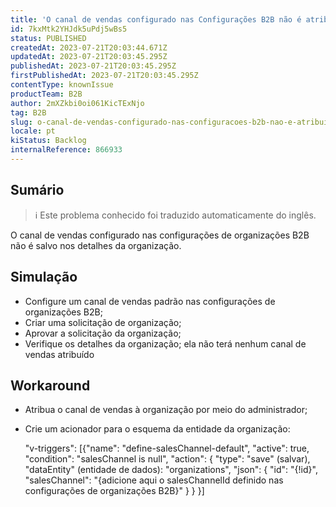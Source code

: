 ```yaml
---
title: 'O canal de vendas configurado nas Configurações B2B não é atribuído após a aprovação das Organizações'
id: 7kxMtk2YHJdk5uPdj5wBs5
status: PUBLISHED
createdAt: 2023-07-21T20:03:44.671Z
updatedAt: 2023-07-21T20:03:45.295Z
publishedAt: 2023-07-21T20:03:45.295Z
firstPublishedAt: 2023-07-21T20:03:45.295Z
contentType: knownIssue
productTeam: B2B
author: 2mXZkbi0oi061KicTExNjo
tag: B2B
slug: o-canal-de-vendas-configurado-nas-configuracoes-b2b-nao-e-atribuido-apos-a-aprovacao-das-organizacoes
locale: pt
kiStatus: Backlog
internalReference: 866933
---
```


## Sumário

>ℹ️ Este problema conhecido foi traduzido automaticamente do inglês.


O canal de vendas configurado nas configurações de organizações B2B não é salvo nos detalhes da organização.

## Simulação



- Configure um canal de vendas padrão nas configurações de organizações B2B;
- Criar uma solicitação de organização;
- Aprovar a solicitação da organização;
- Verifique os detalhes da organização; ela não terá nenhum canal de vendas atribuído

## Workaround



- Atribua o canal de vendas à organização por meio do administrador;
- Crie um acionador para o esquema da entidade da organização:

    "v-triggers": [{"name": "define-salesChannel-default", "active": true, "condition": "salesChannel is null", "action": { "type": "save" (salvar), "dataEntity" (entidade de dados): "organizations", "json": { "id": "{!id}", "salesChannel": "{adicione aqui o salesChannelId definido nas configurações de organizações B2B}" } } }]





